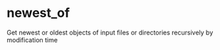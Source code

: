 # newest_of
Get newest or oldest objects of input files or directories recursively by modification time
